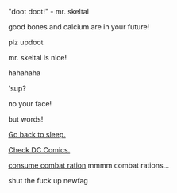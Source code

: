 "doot doot!" - mr. skeltal

good bones and calcium are in your future!

plz updoot

mr. skeltal is nice!

hahahaha

'sup?

no your face!

but words!

[Go back to sleep.](../sleep/marshmallow.md)

[Check DC Comics.](../DC-Comics/epic_DC_Character.md)

[consume combat ration](../combatration/combat_ration.md)
mmmm combat rations...



shut the fuck up newfag